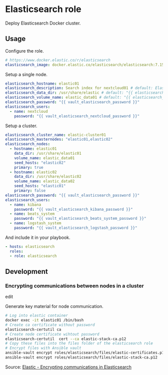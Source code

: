 # Elasticsearch role

Deploy Elasticsearch Docker cluster.

## Usage

Configure the role.

```yml
# https://www.docker.elastic.co/r/elasticsearch
elasticsearch_image: docker.elastic.co/elasticsearch/elasticsearch:7.15.2
```

Setup a single node.

```yml
elasticsearch_hostname: elastic01
elasticsearch_description: Search index for nextcloud01 # default: Elasticsearch
elasticsearch_data_dir: /usr/share/elastic # default: "{{ elasticsearch_hostname }}"
elasticsearch_volume_name: elastic_data01 # default: "{{ elasticsearch_hostname }}"
elasticsearch_password: "{{ vault_elasticsearch_password }}"
elasticsearch_users:
  - name: nextcloud
    password: "{{ vault_elasticsearch_nextcloud_password }}"
```

Setup a cluster.

```yml
elasticsearch_cluster_name: elastic-cluster01
elasticsearch_masternodes: "elastic01,elastic02"
elasticsearch_nodes:
  - hostname: elastic01
    data_dir: /usr/share/elastic01
    volume_name: elastic_data01
    seed_hosts: "elastic02"
    primary: true
  - hostname: elastic02
    data_dir: /usr/share/elastic02
    volume_name: elastic_data02
    seed_hosts: "elastic01"
    primary: false
elasticsearch_password: "{{ vault_elasticsearch_password }}"
elasticsearch_users:
  - name: kibana
    password: "{{ vault_elasticsearch_kibana_password }}"
  - name: beats_system
    password: "{{ vault_elasticsearch_beats_system_password }}"
  - name: logstash_system
    password: "{{ vault_elasticsearch_logstash_password }}"
```

And include it in your playbook.

```yml
- hosts: elasticsearch
  roles:
  - role: elasticsearch
```

## Development

### Encrypting communications between nodes in a cluster
edit

Generate key material for node communication.

```bash
# Log into elastic container
docker exec -it elastic01 /bin/bash
# Create ca certificate without password
elasticsearch-certutil ca
# Create node certificate wihtout password
elasticsearch-certutil  cert --ca elastic-stack-ca.p12
# Copy these files into the files folder of the elasticsearch role
# Encrypt files with Ansible vault
ansible-vault encrypt roles/elasticsearch/files/elastic-certificates.p12
ansible-vault encrypt roles/elasticsearch/files/elastic-stack-ca.p12
```

Source: [Elastic - Encrypting communications in Elasticsearch](https://www.elastic.co/guide/en/elasticsearch/reference/current/configuring-tls.html)
